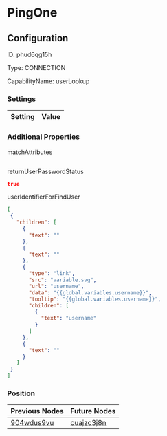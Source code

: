# PingOne
## Configuration
ID:  phud6qg15h

Type: CONNECTION 

CapabilityName: userLookup

### Settings
| Setting | Value  |
| :------------------------ | ---------------------------------------- |
 




### Additional Properties
matchAttributes
 ```json 

```


returnUserPasswordStatus
 ```json 
true
```


userIdentifierForFindUser
 ```json 
[
  {
    "children": [
      {
        "text": ""
      },
      {
        "text": ""
      },
      {
        "type": "link",
        "src": "variable.svg",
        "url": "username",
        "data": "{{global.variables.username}}",
        "tooltip": "{{global.variables.username}}",
        "children": [
          {
            "text": "username"
          }
        ]
      },
      {
        "text": ""
      }
    ]
  }
]
```




### Position
| Previous Nodes | Future Nodes |
| :------------- | ------------ |
| [904wdus9vu](./904wdus9vu.md) | [cuajzc3j8n](./cuajzc3j8n.md) |
